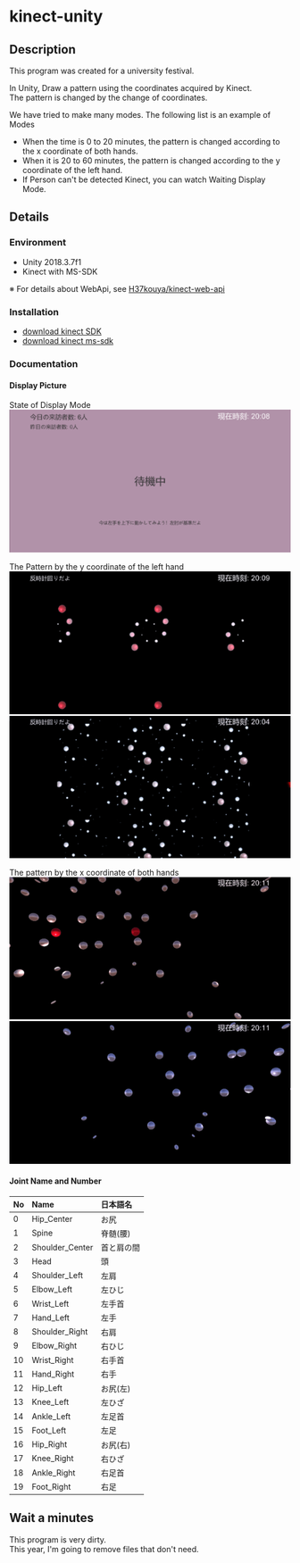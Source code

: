 # kinect-unity

## Description

This program was created for a university festival.

In Unity, Draw a pattern using the coordinates acquired by Kinect.  
The pattern is changed by the change of coordinates.

We have tried to make many modes.
The following list is an example of Modes

- When the time is 0 to 20 minutes, the pattern is changed according to the x coordinate of both hands.
- When it is 20 to 60 minutes, the pattern is changed according to the y coordinate of the left hand.
- If Person can't be detected Kinect, you can watch Waiting Display Mode.

## Details

### Environment

- Unity 2018.3.7f1
- Kinect with MS-SDK  

※ For details about WebApi, see [H37kouya/kinect-web-api](https://github.com/H37kouya/kinect-web-api)

### Installation

- [download kinect SDK](https://www.microsoft.com/en-us/download/details.aspx?id=40278)
- [download kinect ms-sdk](https://assetstore.unity.com/packages/tools/kinect-with-ms-sdk-7747)

### Documentation

#### Display Picture

State of Display Mode  
![待機画面の様子](./GithubStorage/待機画面.png "待機画面の様子")

The Pattern by the y coordinate of the left hand  
![左手を感知する模様1](./GithubStorage/左手を感知する模様1.png "左手を感知する模様1")
![左手を感知する模様2](./GithubStorage/左手を感知する模様2.png "左手を感知する模様2")

The pattern by the x coordinate of both hands  
![両腕を感知する模様1](./GithubStorage/両腕を感知する模様1.png "両腕を感知する模様1")
![両腕を感知する模様2](./GithubStorage/両腕を感知する模様2.png "両腕を感知する模様2")

#### Joint Name and Number

|  No |  Name | 日本語名 |
|:----|:------|:--------|
|  0  |  Hip_Center  |  お尻|
|  1  |  Spine  | 脊髄(腰) |
|  2  |  Shoulder_Center | 首と肩の間 |
|  3  |  Head  | 頭 |
|  4  |  Shoulder_Left  | 左肩 |
|  5  |  Elbow_Left  | 左ひじ |
|  6  |  Wrist_Left  | 左手首 |
|  7  |  Hand_Left  | 左手 |
|  8  |  Shoulder_Right  | 右肩 |
|  9  |  Elbow_Right  | 右ひじ |
|  10 |  Wrist_Right  | 右手首 |
|  11 |  Hand_Right  | 右手 |
|  12 |  Hip_Left  | お尻(左) |
|  13 |  Knee_Left  | 左ひざ |
|  14 |  Ankle_Left  | 左足首 |
|  15 |  Foot_Left  | 左足 |
|  16 |  Hip_Right  | お尻(右) |
|  17 |  Knee_Right  | 右ひざ |
|  18 |  Ankle_Right  | 右足首 |
|  19 |  Foot_Right  | 右足 |

## Wait a minutes

This program is very dirty.  
This year, I'm going to remove files that don't need.
